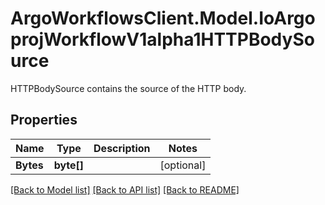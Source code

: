 # ArgoWorkflowsClient.Model.IoArgoprojWorkflowV1alpha1HTTPBodySource
HTTPBodySource contains the source of the HTTP body.

## Properties

Name | Type | Description | Notes
------------ | ------------- | ------------- | -------------
**Bytes** | **byte[]** |  | [optional] 

[[Back to Model list]](../README.md#documentation-for-models) [[Back to API list]](../README.md#documentation-for-api-endpoints) [[Back to README]](../README.md)

